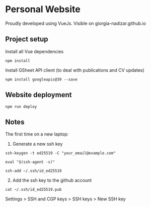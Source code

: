 # Personal Website
Proudly developed using VueJs.
Visible on giorgia-nadizar.github.io

## Project setup
Install all Vue dependencies
```
npm install
```
Install GSheet API client (to deal with publications and CV updates)
```
npm install googleapis@39 --save
```

## Website deployment
```
npm run deploy
```

## Notes
The first time on a new laptop:
1.  Generate a new ssh key
```
ssh-keygen -t ed25519 -C "your_email@example.com"
```

```
eval "$(ssh-agent -s)"
```

```
ssh-add ~/.ssh/id_ed25519
```

2. Add the ssh key to the github account
```
cat ~/.ssh/id_ed25519.pub
```
Settings > SSH and CGP keys > SSH keys > New SSH key
